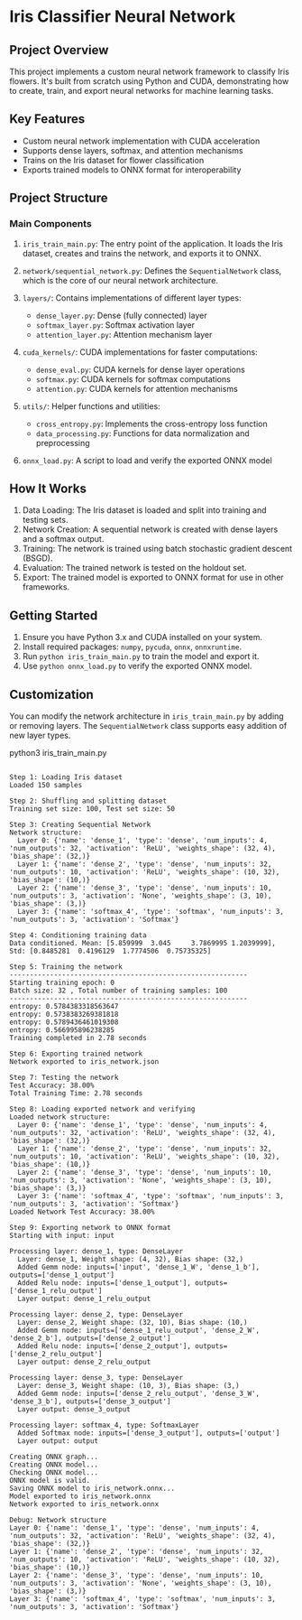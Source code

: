 # Iris Classifier Neural Network

## Project Overview

This project implements a custom neural network framework to classify Iris flowers. It's built from scratch using Python and CUDA, demonstrating how to create, train, and export neural networks for machine learning tasks.

## Key Features

- Custom neural network implementation with CUDA acceleration
- Supports dense layers, softmax, and attention mechanisms
- Trains on the Iris dataset for flower classification
- Exports trained models to ONNX format for interoperability

## Project Structure

### Main Components

1. `iris_train_main.py`: The entry point of the application. It loads the Iris dataset, creates and trains the network, and exports it to ONNX.

2. `network/sequential_network.py`: Defines the `SequentialNetwork` class, which is the core of our neural network architecture.

3. `layers/`: Contains implementations of different layer types:
   - `dense_layer.py`: Dense (fully connected) layer
   - `softmax_layer.py`: Softmax activation layer
   - `attention_layer.py`: Attention mechanism layer

4. `cuda_kernels/`: CUDA implementations for faster computations:
   - `dense_eval.py`: CUDA kernels for dense layer operations
   - `softmax.py`: CUDA kernels for softmax computations
   - `attention.py`: CUDA kernels for attention mechanisms

5. `utils/`: Helper functions and utilities:
   - `cross_entropy.py`: Implements the cross-entropy loss function
   - `data_processing.py`: Functions for data normalization and preprocessing

6. `onnx_load.py`: A script to load and verify the exported ONNX model

## How It Works

1. Data Loading: The Iris dataset is loaded and split into training and testing sets.
2. Network Creation: A sequential network is created with dense layers and a softmax output.
3. Training: The network is trained using batch stochastic gradient descent (BSGD).
4. Evaluation: The trained network is tested on the holdout set.
5. Export: The trained model is exported to ONNX format for use in other frameworks.

## Getting Started

1. Ensure you have Python 3.x and CUDA installed on your system.
2. Install required packages: `numpy`, `pycuda`, `onnx`, `onnxruntime`.
3. Run `python iris_train_main.py` to train the model and export it.
4. Use `python onnx_load.py` to verify the exported ONNX model.

## Customization

You can modify the network architecture in `iris_train_main.py` by adding or removing layers. The `SequentialNetwork` class supports easy addition of new layer types.



python3 iris_train_main.py
```

Step 1: Loading Iris dataset
Loaded 150 samples

Step 2: Shuffling and splitting dataset
Training set size: 100, Test set size: 50

Step 3: Creating Sequential Network
Network structure:
  Layer 0: {'name': 'dense_1', 'type': 'dense', 'num_inputs': 4, 'num_outputs': 32, 'activation': 'ReLU', 'weights_shape': (32, 4), 'bias_shape': (32,)}
  Layer 1: {'name': 'dense_2', 'type': 'dense', 'num_inputs': 32, 'num_outputs': 10, 'activation': 'ReLU', 'weights_shape': (10, 32), 'bias_shape': (10,)}
  Layer 2: {'name': 'dense_3', 'type': 'dense', 'num_inputs': 10, 'num_outputs': 3, 'activation': 'None', 'weights_shape': (3, 10), 'bias_shape': (3,)}
  Layer 3: {'name': 'softmax_4', 'type': 'softmax', 'num_inputs': 3, 'num_outputs': 3, 'activation': 'Softmax'}

Step 4: Conditioning training data
Data conditioned. Mean: [5.859999  3.045     3.7869995 1.2039999], Std: [0.8485281  0.4196129  1.7774506  0.75735325]

Step 5: Training the network
-----------------------------------------------------------
Starting training epoch: 0
Batch size: 32 , Total number of training samples: 100
-----------------------------------------------------------
entropy: 0.5784383318563647
entropy: 0.5738383269381818
entropy: 0.5789436461019308
entropy: 0.566995896238285
Training completed in 2.78 seconds

Step 6: Exporting trained network
Network exported to iris_network.json

Step 7: Testing the network
Test Accuracy: 38.00%
Total Training Time: 2.78 seconds

Step 8: Loading exported network and verifying
Loaded network structure:
  Layer 0: {'name': 'dense_1', 'type': 'dense', 'num_inputs': 4, 'num_outputs': 32, 'activation': 'ReLU', 'weights_shape': (32, 4), 'bias_shape': (32,)}
  Layer 1: {'name': 'dense_2', 'type': 'dense', 'num_inputs': 32, 'num_outputs': 10, 'activation': 'ReLU', 'weights_shape': (10, 32), 'bias_shape': (10,)}
  Layer 2: {'name': 'dense_3', 'type': 'dense', 'num_inputs': 10, 'num_outputs': 3, 'activation': 'None', 'weights_shape': (3, 10), 'bias_shape': (3,)}
  Layer 3: {'name': 'softmax_4', 'type': 'softmax', 'num_inputs': 3, 'num_outputs': 3, 'activation': 'Softmax'}
Loaded Network Test Accuracy: 38.00%

Step 9: Exporting network to ONNX format
Starting with input: input

Processing layer: dense_1, type: DenseLayer
  Layer: dense_1, Weight shape: (4, 32), Bias shape: (32,)
  Added Gemm node: inputs=['input', 'dense_1_W', 'dense_1_b'], outputs=['dense_1_output']
  Added Relu node: inputs=['dense_1_output'], outputs=['dense_1_relu_output']
  Layer output: dense_1_relu_output

Processing layer: dense_2, type: DenseLayer
  Layer: dense_2, Weight shape: (32, 10), Bias shape: (10,)
  Added Gemm node: inputs=['dense_1_relu_output', 'dense_2_W', 'dense_2_b'], outputs=['dense_2_output']
  Added Relu node: inputs=['dense_2_output'], outputs=['dense_2_relu_output']
  Layer output: dense_2_relu_output

Processing layer: dense_3, type: DenseLayer
  Layer: dense_3, Weight shape: (10, 3), Bias shape: (3,)
  Added Gemm node: inputs=['dense_2_relu_output', 'dense_3_W', 'dense_3_b'], outputs=['dense_3_output']
  Layer output: dense_3_output

Processing layer: softmax_4, type: SoftmaxLayer
  Added Softmax node: inputs=['dense_3_output'], outputs=['output']
  Layer output: output

Creating ONNX graph...
Creating ONNX model...
Checking ONNX model...
ONNX model is valid.
Saving ONNX model to iris_network.onnx...
Model exported to iris_network.onnx
Network exported to iris_network.onnx

Debug: Network structure
Layer 0: {'name': 'dense_1', 'type': 'dense', 'num_inputs': 4, 'num_outputs': 32, 'activation': 'ReLU', 'weights_shape': (32, 4), 'bias_shape': (32,)}
Layer 1: {'name': 'dense_2', 'type': 'dense', 'num_inputs': 32, 'num_outputs': 10, 'activation': 'ReLU', 'weights_shape': (10, 32), 'bias_shape': (10,)}
Layer 2: {'name': 'dense_3', 'type': 'dense', 'num_inputs': 10, 'num_outputs': 3, 'activation': 'None', 'weights_shape': (3, 10), 'bias_shape': (3,)}
Layer 3: {'name': 'softmax_4', 'type': 'softmax', 'num_inputs': 3, 'num_outputs': 3, 'activation': 'Softmax'}

```

